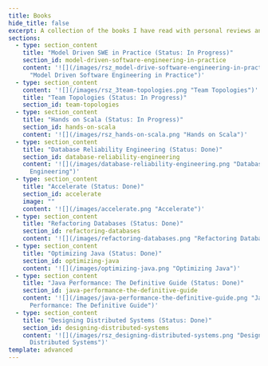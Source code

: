 ```yaml
---
title: Books
hide_title: false
excerpt: A collection of the books I have read with personal reviews and notes.
sections:
  - type: section_content
    title: "Model Driven SWE in Practice (Status: In Progress)"
    section_id: model-driven-software-engineering-in-practice
    content: '![](/images/rsz_model-drive-software-engineering-in-practice.png
      "Model Driven Software Engineering in Practice")'
  - type: section_content
    content: '![](/images/rsz_3team-topologies.png "Team Topologies")'
    title: "Team Topologies (Status: In Progress)"
    section_id: team-topologies
  - type: section_content
    title: "Hands on Scala (Status: In Progress)"
    section_id: hands-on-scala
    content: '![](/images/rsz_hands-on-scala.png "Hands on Scala")'
  - type: section_content
    title: "Database Reliability Engineering (Status: Done)"
    section_id: database-reliability-engineering
    content: '![](/images/database-reliability-engineering.png "Database Reliability
      Engineering")'
  - type: section_content
    title: "Accelerate (Status: Done)"
    section_id: accelerate
    image: ""
    content: '![](/images/accelerate.png "Accelerate")'
  - type: section_content
    title: "Refactoring Databases (Status: Done)"
    section_id: refactoring-databases
    content: '![](/images/refactoring-databases.png "Refactoring Databases")'
  - type: section_content
    title: "Optimizing Java (Status: Done)"
    section_id: optimizing-java
    content: '![](/images/optimizing-java.png "Optimizing Java")'
  - type: section_content
    title: "Java Performance: The Definitive Guide (Status: Done)"
    section_id: java-performance-the-definitive-guide
    content: '![](/images/java-performance-the-definitive-guide.png "Java
      Performance: The Definitive Guide")'
  - type: section_content
    title: "Designing Distributed Systems (Status: Done)"
    section_id: designing-distributed-systems
    content: '![](/images/rsz_designing-distributed-systems.png "Designing
      Distributed Systems")'
template: advanced
---
```

